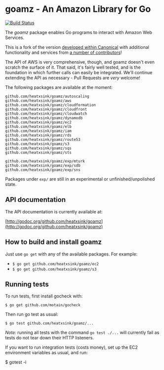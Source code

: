 # goamz - An Amazon Library for Go

[![Build Status](http://travis-ci.org/goamz/goamz.png?branch=master)](https://travis-ci.org/goamz/goamz)

The _goamz_ package enables Go programs to interact with Amazon Web Services.

This is a fork of the version [developed within Canonical](https://wiki.ubuntu.com/goamz) with additional functionality and services from [a number of contributors](https://github.com/heatxsink/goamz/contributors)!

The API of AWS is very comprehensive, though, and goamz doesn't even scratch the surface of it. That said, it's fairly well tested, and is the foundation in which further calls can easily be integrated. We'll continue extending the API as necessary - Pull Requests are _very_ welcome!

The following packages are available at the moment:

```
github.com/heatxsink/goamz/autoscaling
github.com/heatxsink/goamz/aws
github.com/heatxsink/goamz/cloudformation
github.com/heatxsink/goamz/cloudfront
github.com/heatxsink/goamz/cloudwatch
github.com/heatxsink/goamz/dynamodb
github.com/heatxsink/goamz/ec2
github.com/heatxsink/goamz/elb
github.com/heatxsink/goamz/iam
github.com/heatxsink/goamz/rds
github.com/heatxsink/goamz/route53
github.com/heatxsink/goamz/s3
github.com/heatxsink/goamz/sqs
github.com/heatxsink/goamz/sts

github.com/heatxsink/goamz/exp/mturk
github.com/heatxsink/goamz/exp/sdb
github.com/heatxsink/goamz/exp/sns
```

Packages under `exp/` are still in an experimental or unfinished/unpolished state.

## API documentation

The API documentation is currently available at:

[http://godoc.org/github.com/heatxsink/goamz](http://godoc.org/github.com/heatxsink/goamz)

## How to build and install goamz

Just use `go get` with any of the available packages. For example:

* `$ go get github.com/heatxsink/goamz/ec2`
* `$ go get github.com/heatxsink/goamz/s3`

## Running tests

To run tests, first install gocheck with:

`$ go get github.com/motain/gocheck`

Then run go test as usual:

`$ go test github.com/heatxsink/goamz/...`

_Note:_ running all tests with the command `go test ./...` will currently fail as tests do not tear down their HTTP listeners.

If you want to run integration tests (costs money), set up the EC2 environment variables as usual, and run:

$ gotest -i
